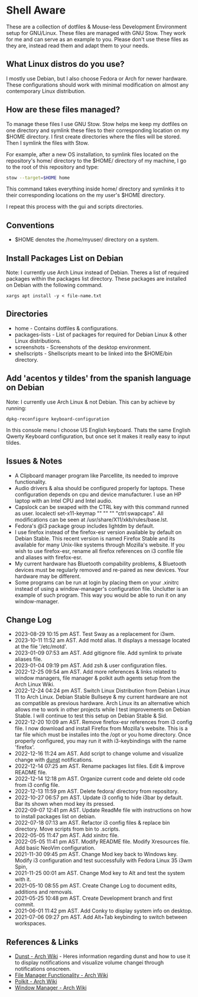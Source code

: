 # Shell Aware
These are a collection of dotfiles & Mouse-less Development Environment setup for GNU/Linux.  These files are managed with GNU Stow. They work for me and can serve as an example to you. Please don't use these files as they are, instead read them and adapt them to your needs.

## What Linux distros do you use?
I mostly use Debian, but I also choose Fedora or Arch for newer hardware. These configurations should work with minimal modification on almost any contemporary Linux distribution.

## How are these files managed?
To manage these files I use GNU Stow. Stow helps me keep my dotfiles on one directory and symlink these files to their corresponding location on my $HOME directory.
I first create directories where the files will be stored.
Then I symlink the files with Stow.

For example, after a new OS installation, to symlink files located on the repository's home/ directory to the $HOME/ directory of my machine, I go to the root of this repository and type:

```bash
stow --target=$HOME home
```

This command takes everything inside home/ directory and symlinks it to their corresponding locations on the my user's $HOME directory.

I repeat this process with the gui and scripts directories.

## Conventions
* $HOME denotes the /home/myuser/ directory on a system.

## Install Packages List on Debian
Note: I currently use Arch Linux instead of Debian.
Theres a list of required packages within the packages list directory. These packages are installed on Debian with the following command.

```
xargs apt install -y < file-name.txt
```

## Directories
* home - Contains dotfiles & configurations.
* packages-lists - List of packages for required for Debian Linux & other Linux distributions.
* screenshots - Screenshots of the desktop environment.
* shellscripts - Shellscripts meant to be linked into the $HOME/bin directory.

## Add 'acentos y tildes' from the spanish language on Debian
Note: I currently use Arch Linux & not Debian.
This can by achieve by running:

```
dpkg-reconfigure keyboard-configuration
```

In this console menu I choose US English keyboard. Thats the same English Qwerty Keyboard configuration, but once set it makes it really easy to input tildes.

## Issues & Notes
* A Clipboard manager program like Parcellite, its needed to improve functionality.
* Audio drivers & alsa should be configured properly for laptops. These configuration depends on cpu and device manufacturer. I use an HP laptop with an Intel CPU and Intel audio.
* Capslock can be swaped with the CTRL key with this command runned as user. localectl set-x11-keymap "" "" "" "ctrl:swapcaps". All modifications can be seen at /usr/share/X11/xkb/rules/base.lst.
* Fedora's @i3 package group includes lightdm by default.
* I use firefox instead of the firefox-esr version available by default on Debian Stable. This recent version is named Firefox Stable and its available for many Unix-like systems through Mozilla's website. If you wish to use firefox-esr, rename all firefox references on i3 confile file and aliases with firefox-esr.
* My current hardware has Bluetooth compability problems, & Bluetooth devices must be regularly removed and re-paired as new devices. Your hardware may be different.
* Some programs can be run at login by placing them on your .xinitrc instead of using a window-manager's configuration file. Unclutter is an example of such program. This way you would be able to run it on any window-manager.

## Change Log
* 2023-08-29 10:15 pm AST. Test Sway as a replacement for i3wm.
* 2023-10-11 11:52 am AST. Add motd alias. It displays a message located at the file '/etc/motd'.
* 2023-01-09 07:53 am AST. Add gitignore file. Add symlink to private aliases file.
* 2023-01-04 09:19 pm AST. Add zsh & user configuration files.
* 2022-12-25 09:54 am AST. Add more references & links related to window managers, file manager & polkit auth agents setup from the Arch Linux Wiki.
* 2022-12-24 04:24 pm AST. Switch Linux Distribution from Debian Linux 11 to Arch Linux. Debian Stable Bullseye & my current hardware are not as compatible as previous hardware. Arch Linux its an alternative which allows me to work in other projects while I test improvements on Debian Stable. I will continue to test this setup on Debian Stable & Sid.
* 2022-12-20 10:09 am AST. Remove firefox-esr references from i3 config file. I now download and install Firefox from Mozilla's website. This is a tar file which must be installes into the /opt or you home directory. Once properly configured, you may run it with i3-keybindings with the name 'firefox'.
* 2022-12-16 11:24 am AST. Add script to change volume and visualize change with [dunst](https://wiki.archlinux.org/title/Dunst) notifications.
* 2022-12-14 07:25 am AST. Rename packages list files. Edit & improve README file.
* 2022-12-14 12:18 pm AST. Organize current code and delete old code from i3 config file.
* 2022-12-13 11:59 pm AST. Delete fedora/ directory from repository.
* 2022-10-27 06:57 pm AST. Update i3 config to hide i3bar by default. Bar its shown when mod key its pressed.
* 2022-09-07 12:41 pm AST. Update ReadMe file with instructions on how to install packages list on debian.
* 2022-07-18 07:13 am AST. Refactor i3 config files & replace bin directory. Move scripts from bin to .scripts.
* 2022-05-05 11:47 pm AST. Add xinitrc file.
* 2022-05-05 11:41 pm AST. Modify README file. Modify Xresources file. Add basic NeoVim configuration.
* 2021-11-30 09:45 pm AST. Change Mod key back to Windows key. Modify i3 configuration and test successfully with Fedora Linux 35 i3wm Spin,
* 2021-11-25 00:01 am AST. Change Mod key to Alt and test the system with it.
* 2021-05-10 08:55 pm AST. Create Change Log to document edits, additions and removals.
* 2021-05-25 10:48 pm AST. Create Development branch and first commit.
* 2021-06-01 11:42 pm AST. Add Conky to display system info on desktop.
* 2021-07-06 09:27 pm AST. Add Alt+Tab keybinding to switch between workspaces.

## References & Links
* [Dunst - Arch Wiki](https://wiki.archlinux.org/title/Dunst) - Heres information regarding dunst and how to use it to display notifications and visualize volume changei through notifications onscreen.
* [File Manager Functionality - Arch Wiki](https://wiki.archlinux.org/title/File_manager_functionality)
* [Polkit - Arch Wiki](https://wiki.archlinux.org/title/Polkit)
* [Window Manager - Arch Wiki](https://wiki.archlinux.org/title/window_manager)

